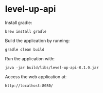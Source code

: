 # level-up-api

Install gradle:

`brew install gradle`

Build the application by running:

`gradle clean build`

Run the application with:

`java -jar build/libs/level-up-api-0.1.0.jar`

Access the web application at:

`http://localhost:8080/`
